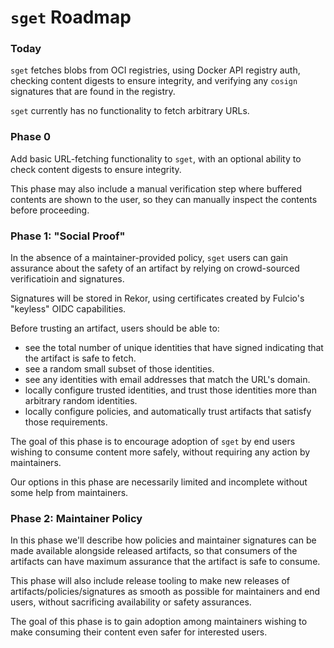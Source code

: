 # `sget` Roadmap

### Today

`sget` fetches blobs from OCI registries, using Docker API registry auth, checking content digests to ensure integrity, and verifying any `cosign` signatures that are found in the registry.

`sget` currently has no functionality to fetch arbitrary URLs.

### Phase 0

Add basic URL-fetching functionality to `sget`, with an optional ability to check content digests to ensure integrity.

This phase may also include a manual verification step where buffered contents are shown to the user, so they can manually inspect the contents before proceeding.

### Phase 1: "Social Proof"

In the absence of a maintainer-provided policy, `sget` users can gain assurance about the safety of an artifact by relying on crowd-sourced verificatioin and signatures.

Signatures will be stored in Rekor, using certificates created by Fulcio's "keyless" OIDC capabilities.

Before trusting an artifact, users should be able to:

- see the total number of unique identities that have signed indicating that the artifact is safe to fetch.
- see a random small subset of those identities.
- see any identities with email addresses that match the URL's domain.
- locally configure trusted identities, and trust those identities more than arbitrary random identities.
- locally configure policies, and automatically trust artifacts that satisfy those requirements.

The goal of this phase is to encourage adoption of `sget` by end users wishing to consume content more safely, without requiring any action by maintainers.

Our options in this phase are necessarily limited and incomplete without some help from maintainers.

### Phase 2: Maintainer Policy

In this phase we'll describe how policies and maintainer signatures can be made available alongside released artifacts, so that consumers of the artifacts can have maximum assurance that the artifact is safe to consume.

This phase will also include release tooling to make new releases of artifacts/policies/signatures as smooth as possible for maintainers and end users, without sacrificing availability or safety assurances.

The goal of this phase is to gain adoption among maintainers wishing to make consuming their content even safer for interested users.


